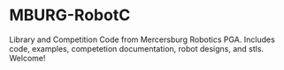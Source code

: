 # MBURG-RobotC
Library and Competition Code from Mercersburg Robotics PGA. Includes code, examples, competetion documentation, robot designs, and stls.
Welcome!
